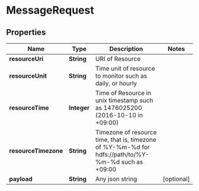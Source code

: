 
# MessageRequest

## Properties
Name | Type | Description | Notes
------------ | ------------- | ------------- | -------------
**resourceUri** | **String** | URI of Resource | 
**resourceUnit** | **String** | Time unit of resource to monitor such as daily, or hourly | 
**resourceTime** | **Integer** | Time of Resource in unix timestamp such as 1476025200 (2016-10-10 in +09:00) | 
**resourceTimezone** | **String** | Timezone of resource time, that is, timezone of %Y-%m-%d for hdfs://path/to/%Y-%m-%d such as +09:00 | 
**payload** | **String** | Any json string |  [optional]




